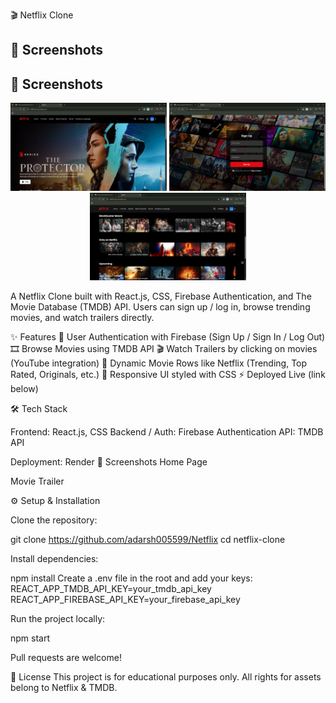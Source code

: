 🎬 Netflix Clone
## 📸 Screenshots  

## 📸 Screenshots  

<p align="center">
  <img src="./src/assets/home.png" alt="Home Page" width="250"/>
  <img src="./src/assets/Screenshot%20(187).png" alt="Login Page" width="250"/>
  <img src="./src/assets/list.png" alt="Trailer" width="250"/>
</p>

A Netflix Clone built with React.js, CSS, Firebase Authentication, and The Movie Database (TMDB) API.
Users can sign up / log in, browse trending movies, and watch trailers directly.

✨ Features
🔐 User Authentication with Firebase (Sign Up / Sign In / Log Out)
🎞️ Browse Movies using TMDB API
🎬 Watch Trailers by clicking on movies (YouTube integration)
🔎 Dynamic Movie Rows like Netflix (Trending, Top Rated, Originals, etc.)
🎨 Responsive UI styled with CSS
⚡ Deployed Live (link below)

🛠️ Tech Stack

Frontend: React.js, CSS
Backend / Auth: Firebase Authentication
API: TMDB API

Deployment: Render
📸 Screenshots
Home Page

Movie Trailer

⚙️ Setup & Installation

Clone the repository:

git clone https://github.com/adarsh005599/Netflix
cd netflix-clone


Install dependencies:

npm install
Create a .env file in the root and add your keys:
REACT_APP_TMDB_API_KEY=your_tmdb_api_key
REACT_APP_FIREBASE_API_KEY=your_firebase_api_key

Run the project locally:

npm start

Pull requests are welcome!

📜 License
This project is for educational purposes only. All rights for assets belong to Netflix & TMDB.
